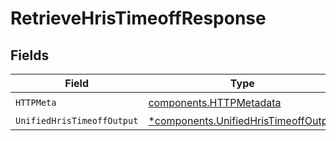 # RetrieveHrisTimeoffResponse


## Fields

| Field                                                                                       | Type                                                                                        | Required                                                                                    | Description                                                                                 |
| ------------------------------------------------------------------------------------------- | ------------------------------------------------------------------------------------------- | ------------------------------------------------------------------------------------------- | ------------------------------------------------------------------------------------------- |
| `HTTPMeta`                                                                                  | [components.HTTPMetadata](../../models/components/httpmetadata.md)                          | :heavy_check_mark:                                                                          | N/A                                                                                         |
| `UnifiedHrisTimeoffOutput`                                                                  | [*components.UnifiedHrisTimeoffOutput](../../models/components/unifiedhristimeoffoutput.md) | :heavy_minus_sign:                                                                          | N/A                                                                                         |